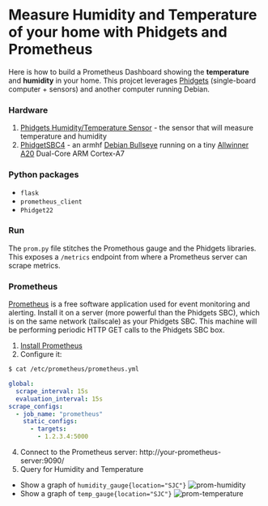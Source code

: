 # Measure Humidity and Temperature of your home with Phidgets and Prometheus

Here is how to build a Prometheus Dashboard showing the **temperature** and **humidity** in your home. This projcet leverages [Phidgets](https://www.phidgets.com/) (single-board computer + sensors) and another computer running Debian.

### Hardware
1. [Phidgets Humidity/Temperature Sensor](https://www.phidgets.com/?prodid=96) - the sensor that will measure temperature and humidity
2. [PhidgetSBC4](https://www.phidgets.com/?prodid=969) - an armhf [Debian Bullseye](https://www.debian.org/releases/bullseye/) running on a tiny [Allwinner A20](https://linux-sunxi.org/A20)	Dual-Core ARM Cortex-A7

### Python packages
 - `flask`
 - `prometheus_client`
 - `Phidget22`

### Run
The `prom.py` file stitches the Promethous gauge and the Phidgets libraries. This exposes a `/metrics` endpoint from where a Prometheus server can scrape metrics.

### Prometheus
[Prometheus](https://prometheus.io/docs/introduction/overview/) is a free software application used for event monitoring and alerting. Install it on a server (more powerful than the Phidgets SBC), which is on the same network (tailscale) as your Phidgets SBC. This machine will be performing periodic HTTP GET calls to the Phidgets SBC box.

1. [Install Prometheus](https://prometheus.io/docs/prometheus/latest/installation/)
2. Configure it:
```sh
$ cat /etc/prometheus/prometheus.yml
```

```yaml
global:
  scrape_interval: 15s
  evaluation_interval: 15s
scrape_configs:
  - job_name: "prometheus"
    static_configs:
      - targets:
        - 1.2.3.4:5000
```
4. Connect to the Prometheus server: http://your-prometheus-server:9090/
5. Query for Humidity and Temperature
- Show a graph of `humidity_gauge{location="SJC"}` ![prom-humidity](https://github.com/draychev/phidgets/assets/49918230/d8269610-cf66-4790-82fa-9d4ac7eba61e)
- Show a graph of `temp_gauge{location="SJC"}` ![prom-temperature](https://github.com/draychev/phidgets/assets/49918230/8b9b7e78-68cd-40c7-9e40-49e9bb3fa8ae)
